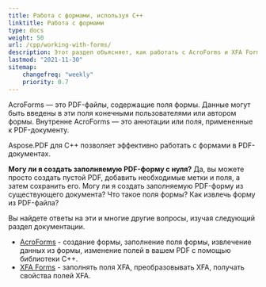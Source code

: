 ```yaml
---
title: Работа с формами, используя C++
linktitle: Работа с формами
type: docs
weight: 50
url: /cpp/working-with-forms/
description: Этот раздел объясняет, как работать с AcroForms и XFA Forms в ваших PDF-документах с помощью Aspose.PDF для C++.
lastmod: "2021-11-30"
sitemap:
    changefreq: "weekly"
    priority: 0.7
---
```


AcroForms — это PDF-файлы, содержащие поля формы. Данные могут быть введены в эти поля конечными пользователями или автором формы. Внутренне AcroForms — это аннотации или поля, примененные к PDF-документу.

Aspose.PDF для C++ позволяет эффективно работать с формами в PDF-документах.

**Могу ли я создать заполняемую PDF-форму с нуля?**
Да, вы можете просто создать пустой PDF, добавить необходимые метки и поля, а затем сохранить его.
Могу ли я создать заполняемую PDF-форму из существующего документа? Что такое поля формы? Как извлечь форму из PDF-файла?

Вы найдете ответы на эти и многие другие вопросы, изучая следующий раздел документации.

- [AcroForms](/pdf/cpp/acroforms/) - создание формы, заполнение поля формы, извлечение данных из формы, изменение полей в вашем PDF с помощью библиотеки C++.
- [XFA Forms](/pdf/cpp/xfa-forms/) - заполнять поля XFA, преобразовывать XFA, получать свойства полей XFA.